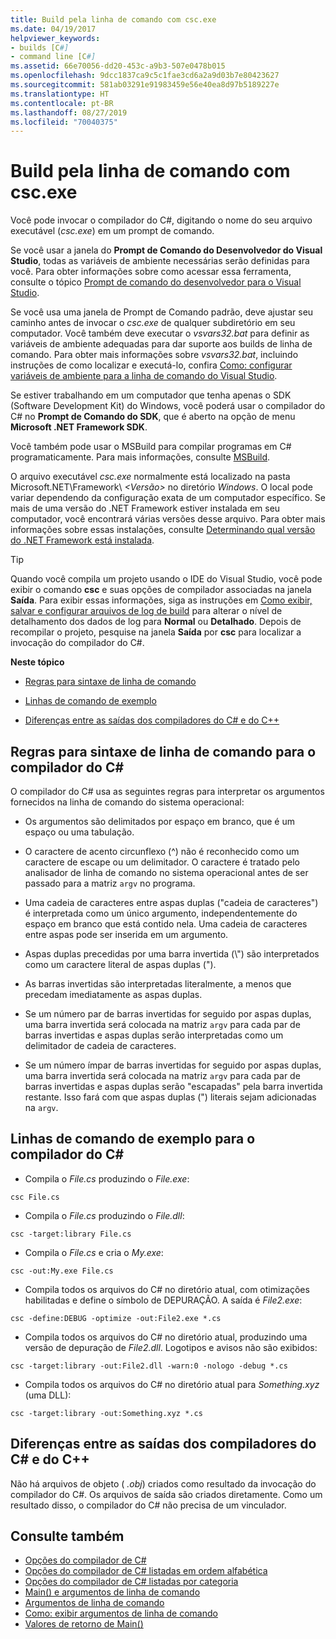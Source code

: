 ```yaml
---
title: Build pela linha de comando com csc.exe
ms.date: 04/19/2017
helpviewer_keywords:
- builds [C#]
- command line [C#]
ms.assetid: 66e70056-dd20-453c-a9b3-507e0478b015
ms.openlocfilehash: 9dcc1837ca9c5c1fae3cd6a2a9d03b7e80423627
ms.sourcegitcommit: 581ab03291e91983459e56e40ea8d97b5189227e
ms.translationtype: HT
ms.contentlocale: pt-BR
ms.lasthandoff: 08/27/2019
ms.locfileid: "70040375"
---
```

# <a name="command-line-build-with-cscexe"></a>Build pela linha de comando com csc.exe

Você pode invocar o compilador do C#, digitando o nome do seu arquivo executável (*csc.exe*) em um prompt de comando.

Se você usar a janela do **Prompt de Comando do Desenvolvedor do Visual Studio**, todas as variáveis de ambiente necessárias serão definidas para você. Para obter informações sobre como acessar essa ferramenta, consulte o tópico [Prompt de comando do desenvolvedor para o Visual Studio](../../../framework/tools/developer-command-prompt-for-vs.md).

Se você usa uma janela de Prompt de Comando padrão, deve ajustar seu caminho antes de invocar o *csc.exe* de qualquer subdiretório em seu computador. Você também deve executar o *vsvars32.bat* para definir as variáveis de ambiente adequadas para dar suporte aos builds de linha de comando. Para obter mais informações sobre *vsvars32.bat*, incluindo instruções de como localizar e executá-lo, confira [Como: configurar variáveis de ambiente para a linha de comando do Visual Studio](./how-to-set-environment-variables-for-the-visual-studio-command-line.md).

Se estiver trabalhando em um computador que tenha apenas o SDK (Software Development Kit) do Windows, você poderá usar o compilador do C# no **Prompt de Comando do SDK**, que é aberto na opção de menu **Microsoft .NET Framework SDK**.

Você também pode usar o MSBuild para compilar programas em C# programaticamente. Para mais informações, consulte [MSBuild](/visualstudio/msbuild/msbuild).

O arquivo executável *csc.exe* normalmente está localizado na pasta Microsoft.NET\Framework\\ *\<Versão>* no diretório *Windows*. O local pode variar dependendo da configuração exata de um computador específico. Se mais de uma versão do .NET Framework estiver instalada em seu computador, você encontrará várias versões desse arquivo. Para obter mais informações sobre essas instalações, consulte [Determinando qual versão do .NET Framework está instalada](../../../framework/migration-guide/how-to-determine-which-versions-are-installed.md).

> [!TIP]
> Quando você compila um projeto usando o IDE do Visual Studio, você pode exibir o comando **csc** e suas opções de compilador associadas na janela **Saída**. Para exibir essas informações, siga as instruções em [Como exibir, salvar e configurar arquivos de log de build](/visualstudio/ide/how-to-view-save-and-configure-build-log-files#to-change-the-amount-of-information-included-in-the-build-log) para alterar o nível de detalhamento dos dados de log para **Normal** ou **Detalhado**. Depois de recompilar o projeto, pesquise na janela **Saída** por **csc** para localizar a invocação do compilador do C#.

 **Neste tópico**

- [Regras para sintaxe de linha de comando](#rules-for-command-line-syntax-for-the-c-compiler)

- [Linhas de comando de exemplo](#sample-command-lines-for-the-c-compiler)

- [Diferenças entre as saídas dos compiladores do C# e do C++](#differences-between-c-compiler-and-c-compiler-output)

## <a name="rules-for-command-line-syntax-for-the-c-compiler"></a>Regras para sintaxe de linha de comando para o compilador do C#

O compilador do C# usa as seguintes regras para interpretar os argumentos fornecidos na linha de comando do sistema operacional:

- Os argumentos são delimitados por espaço em branco, que é um espaço ou uma tabulação.

- O caractere de acento circunflexo (^) não é reconhecido como um caractere de escape ou um delimitador. O caractere é tratado pelo analisador de linha de comando no sistema operacional antes de ser passado para a matriz `argv` no programa.

- Uma cadeia de caracteres entre aspas duplas ("cadeia de caracteres") é interpretada como um único argumento, independentemente do espaço em branco que está contido nela. Uma cadeia de caracteres entre aspas pode ser inserida em um argumento.

- Aspas duplas precedidas por uma barra invertida (\\") são interpretados como um caractere literal de aspas duplas (").

- As barras invertidas são interpretadas literalmente, a menos que precedam imediatamente as aspas duplas.

- Se um número par de barras invertidas for seguido por aspas duplas, uma barra invertida será colocada na matriz `argv` para cada par de barras invertidas e aspas duplas serão interpretadas como um delimitador de cadeia de caracteres.

- Se um número ímpar de barras invertidas for seguido por aspas duplas, uma barra invertida será colocada na matriz `argv` para cada par de barras invertidas e aspas duplas serão "escapadas" pela barra invertida restante. Isso fará com que aspas duplas (") literais sejam adicionadas na `argv`.

## <a name="sample-command-lines-for-the-c-compiler"></a>Linhas de comando de exemplo para o compilador do C#

- Compila o *File.cs* produzindo o *File.exe*:

```console
csc File.cs
```

- Compila o *File.cs* produzindo o *File.dll*:

```console
csc -target:library File.cs
```

- Compila o *File.cs* e cria o *My.exe*:

```console
csc -out:My.exe File.cs
```

- Compila todos os arquivos do C# no diretório atual, com otimizações habilitadas e define o símbolo de DEPURAÇÃO. A saída é *File2.exe*:

```console
csc -define:DEBUG -optimize -out:File2.exe *.cs
```

- Compila todos os arquivos do C# no diretório atual, produzindo uma versão de depuração de *File2.dll*. Logotipos e avisos não são exibidos:

```console
csc -target:library -out:File2.dll -warn:0 -nologo -debug *.cs
```

- Compila todos os arquivos do C# no diretório atual para *Something.xyz* (uma DLL):

```console
csc -target:library -out:Something.xyz *.cs
```

## <a name="differences-between-c-compiler-and-c-compiler-output"></a>Diferenças entre as saídas dos compiladores do C# e do C++
Não há arquivos de objeto ( *.obj*) criados como resultado da invocação do compilador do C#. Os arquivos de saída são criados diretamente. Como um resultado disso, o compilador do C# não precisa de um vinculador.

## <a name="see-also"></a>Consulte também

- [Opções do compilador de C#](./index.md)
- [Opções do compilador de C# listadas em ordem alfabética](./listed-alphabetically.md)
- [Opções do compilador de C# listadas por categoria](./listed-by-category.md)
- [Main() e argumentos de linha de comando](../../programming-guide/main-and-command-args/index.md)
- [Argumentos de linha de comando](../../programming-guide/main-and-command-args/command-line-arguments.md)
- [Como: exibir argumentos de linha de comando](../../programming-guide/main-and-command-args/how-to-display-command-line-arguments.md)
- [Valores de retorno de Main()](../../programming-guide/main-and-command-args/main-return-values.md)
